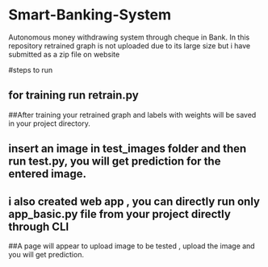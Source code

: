 # Smart-Banking-System
Autonomous money withdrawing system through cheque in Bank.
In this repository retrained graph is not uploaded due to its large size but i have submitted as a zip file on website

#steps to run
## for training run retrain.py
##After training your retrained graph and labels with weights will be saved in your project directory.
## insert an image in test_images folder and then run test.py, you will get prediction for the entered image.
## i also created web app , you can directly run only app_basic.py file from your project directly through CLI
##A page will appear to upload image to be tested , upload the image and you will get prediction.
